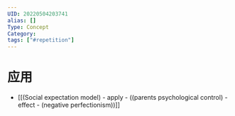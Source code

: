 ```yaml
---
UID: 20220504203741
alias: []
Type: Concept
Category: 
tags: ["#repetition"]
---
```




# 应用

- [[(Social expectation model) - apply - ((parents psychological control) - effect - (negative perfectionism))]]
